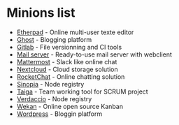 # Minions list

* [Etherpad](etherpad/README.md) - Online multi-user texte editor
* [Ghost](ghost/README.md) - Blogging platform
* [Gitlab](gitlab/README.md) - File versionning and CI tools
* [Mail server](mailserver/README.md) - Ready-to-use mail server with webclient
* [Mattermost](mattermost/README.md) - Slack like online chat
* [Nextcloud](nextcloud/README.md) - Cloud storage solution
* [RocketChat](rocketchat/README.md) - Online chatting solution
* [Sinopia](sinopia/README.md) - Node registry
* [Taiga](taiga/README.md) - Team working tool for SCRUM project
* [Verdaccio](verdaccio/README.md) - Node registry
* [Wekan](wekan/README.md) - Online open source Kanban
* [Wordpress](wordpress/README.md) - Bloggin platform